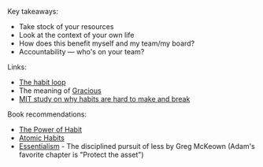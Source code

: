 Key takeaways:

- Take stock of your resources
- Look at the context of your own life
- How does this benefit myself and my team/my board?
- Accountability — who's on your team?

Links:

- [The habit loop](https://jamesclear.com/habit-triggers)
- The meaning of [Gracious](https://www.merriam-webster.com/dictionary/gracious)
- [MIT study on why habits are hard to make and break](https://news.mit.edu/1999/habits)

Book recommendations:

- [The Power of Habit](https://charlesduhigg.com/the-power-of-habit/)
- [Atomic Habits](https://jamesclear.com/atomic-habits)
- [Essentialism](https://gregmckeown.com/book/) - The disciplined pursuit of less by Greg McKeown (Adam's favorite chapter is "Protect the asset")